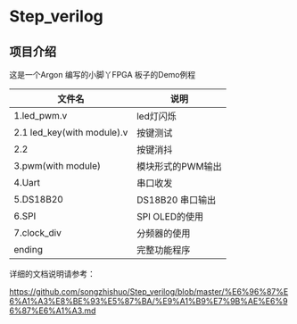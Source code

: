 # Step_verilog

## 项目介绍
  这是一个Argon 编写的小脚丫FPGA 板子的Demo例程



| 文件名      | 说明             |
| ----------- | ---------------- |
| 1.led_pwm.v | led灯闪烁 |
| 2.1  led_key(with module).v | 按键测试 |
| 2.2 | 按键消抖 |
| 3.pwm(with  module) | 模块形式的PWM输出 |
| 4.Uart | 串口收发 |
| 5.DS18B20   | DS18B20 串口输出 |
| 6.SPI       | SPI OLED的使用   |
| 7.clock_div | 分频器的使用     |
| ending | 完整功能程序 |

详细的文档说明请参考：

https://github.com/songzhishuo/Step_verilog/blob/master/%E6%96%87%E6%A1%A3%E8%BE%93%E5%87%BA/%E9%A1%B9%E7%9B%AE%E6%96%87%E6%A1%A3.md

